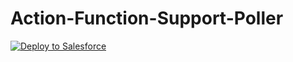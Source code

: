 # Action-Function-Support-Poller
<a href="https://githubsfdeploy.herokuapp.com?owner=amitastreait&repo=Action-Function-Support-Poller">
  <img alt="Deploy to Salesforce"
       src="https://raw.githubusercontent.com/afawcett/githubsfdeploy/master/deploy.png">
</a>
